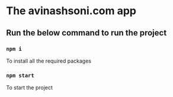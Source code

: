 # The avinashsoni.com app

## Run the below command to run the project 

### `npm i`
To install all the required packages

### `npm start`
To start the project
